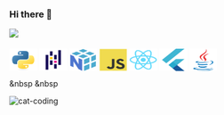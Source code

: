 ### Hi there 👋

<picture>
  <source
    srcset="https://github-readme-stats.vercel.app/api/top-langs/?username=NickolasCrema&layout=compact&theme=dark"
    media="(prefers-color-scheme: dark)"
  />
  <source
    srcset="https://github-readme-stats.vercel.app/api/top-langs/?username=NickolasCrema&layout=compact&theme=light"
    media="(prefers-color-scheme: light), (prefers-color-scheme: no-preference)"
  />
  <img src="https://github-readme-stats.vercel.app/api?username=NickolasCrema&show_icons=true" />
</picture>

<div style="display: inline_block"><br>
  <img align="center" alt="Nicko-Python" height="40" width="50" src="https://raw.githubusercontent.com/devicons/devicon/master/icons/python/python-original.svg">
  <img align="center" alt="Nicko-Pandas" height="40" width="50" src="https://raw.githubusercontent.com/devicons/devicon/master/icons/pandas/pandas-original.svg">
  <img align="center" alt="Nicko-NumPy" height="40" width="50" src="https://raw.githubusercontent.com/devicons/devicon/master/icons/numpy/numpy-original.svg">
  <img align="center" alt="Nicko-JS" height="40" width="50" src="https://raw.githubusercontent.com/devicons/devicon/master/icons/javascript/javascript-original.svg">
  <img align="center" alt="Nicko-React" height="40" width="50" src="https://raw.githubusercontent.com/devicons/devicon/master/icons/react/react-original.svg">
  <img align="center" alt="Nicko-Flutter" height="40" width="50" src="https://raw.githubusercontent.com/devicons/devicon/master/icons/flutter/flutter-original.svg">
  <img align="center" alt="Nicko-Java" height="40" width="50" src="https://raw.githubusercontent.com/devicons/devicon/master/icons/java/java-original.svg">
</div>

&nbsp
&nbsp
<div>
  <img src="https://media.tenor.com/y2JXkY1pXkwAAAAM/cat-computer.gif" alt="cat-coding"/>
</div>
  
